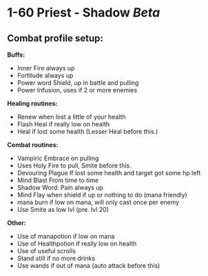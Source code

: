 # 1-60 Priest - Shadow _Beta_

## **Combat profile setup:**

**Buffs:**
- Inner Fire always up
- Fortitude always up
- Power word Shield, up in battle and pulling
- Power Infusion, uses if 2 or more enemies

**Healing routines:**
- Renew when lost a little of your health
- Flash Heal if really low on health
- Heal if lost some health (Lesser Heal before this.)

**Combat routines:**
- Vampiric Embrace on pulling
- Uses Holy Fire to pull, Smite before this.
- Devouring Plague If lost some health and target got some hp left
- Mind Blast From time to time
- Shadow Word: Pain always up
- Mind Flay when shield if up or nothing to do (mana friendly)
- mana burn if low on mana, will only cast once per enemy
- Use Smite as low lvl (pre. lvl 20)

**Other:**
- Use of manapotion if low on mana
- Use of Healthpotion if really low on health
- Use of useful scrolls
- Stand still if no more drinks
- Use wands if out of mana (auto attack before this)
